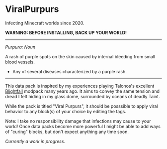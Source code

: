 # ViralPurpurs

Infecting Minecraft worlds since 2020.

**WARNING: BEFORE INSTALLING, BACK UP YOUR WORLD!**

---
*Purpura: Noun*

A rash of purple spots on the skin caused by internal bleeding from small blood vessels.
  - Any of several diseases characterized by a purple rash.
    
---

This data pack is inspired by my experiences playing Talonos's excellent [Blightfall](https://www.technicpack.net/modpack/blightfall.592618) modpack many years ago. It aims to convey the same tension and dread I felt hiding in my glass dome, surrounded by oceans of deadly Taint.

While the pack is titled "Viral Purpurs", it should be posssible to apply viral behavior to any block(s) of your choice by editing the tags.

Note: I take no responsibility damage that infections may cause to your world! Once data packs become more powerful I might be able to add ways of "curing" blocks, but don't expect anything any time soon. 

*Currently a work in progress.* 
